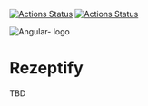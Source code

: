 [![Actions Status](https://github.com/Samay97/Rezeptify/workflows/master/badge.svg)](https://github.com/Samay97/Rezeptify/actions)
[![Actions Status](https://github.com/Samay97/Rezeptify/workflows/develop/badge.svg)](https://github.com/Samay97/Rezeptify/actions)

![Angular-
logo](https://angular.io/assets/images/logos/angular/shield-large.svg)


# Rezeptify
TBD
